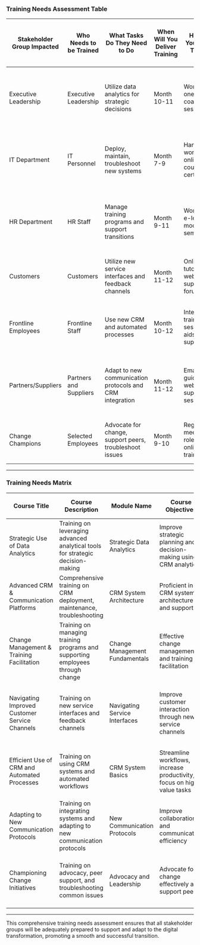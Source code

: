 ### Training Needs Assessment Table

| Stakeholder Group Impacted | Who Needs to be Trained | What Tasks Do They Need to Do | When Will You Deliver Training | How Will You Deliver Training | Who Will Deliver or Reinforce Training | What Materials Do They Need in Support of Their Learning | Will Change Champions Be Needed and What Will Be Their Role | What Post Training Support Will Be Offered | Is a Post Training Assessment Required | Training Programs Description | Preferences | Timeline | Training Materials Needed | Advanced Training Needed | Metrics for Success | Knowledge and Skills Required | Communication Requirements | Training Requirements |
|----------------------------|------------------------|------------------------------|-------------------------------|-----------------------------|------------------------------------|-------------------------------------------------------|-----------------------------------------------------|-----------------------------|---------------------------|----------------------------|-------------------|---------|------------------------|------------------------|----------------------|------------------------|-------------------------|--------------------|
| Executive Leadership       | Executive Leadership   | Utilize data analytics for strategic decisions | Month 10-11                | Workshops, one-on-one coaching sessions | Internal or external experts on data analytics    | Strategic decision-making playbooks, case studies, and interactive simulations | No, but champions will advocate for change                | Ongoing coaching and strategic alignment sessions | Yes                           | Strategic Use of Data Analytics   | Blended (online & in-person) | Month 10 - 11 | Playbooks, case studies, simulations, guides | No                    | Knowledge retention, application in strategic decisions | Data analytics, strategic planning, decision-making | Regular briefings, strategy meetings | Detailed training schedule, strategic alignment |
| IT Department              | IT Personnel           | Deploy, maintain, troubleshoot new systems | Month 7-9                  | Hands-on workshops, online courses, certifications | IT training providers or senior IT staff           | Technical manuals, videos, e-learning modules, certification course materials | No, but IT support leads will play a similar role      | Continuous technical support and mentorship programs | Yes                           | Advanced CRM and Communication Platforms   | Hands-on workshops, online courses | Month 7 - 9  | Technical manuals, troubleshooting videos, e-learning modules | Yes                   | Knowledge retention, reduction in support tickets, operational efficiency | System deployment, maintenance, troubleshooting, security management | E-mail updates, intranet portal | Comprehensive technical training, ongoing support |
| HR Department              | HR Staff               | Manage training programs and support transitions | Month 9-11                  | Workshops, e-learning modules, seminars | Experienced HR trainers                    | Change management toolkits, facilitation guides, e-learning modules, case studies | Yes, to support employee adaptation and training            | Regular feedback sessions, peer support groups | Yes                           | Change Management and Training Facilitation   | In-person workshops, seminars | Month 9 - 11  | Toolkits, facilitation guides, e-learning modules, case studies| Yes                   | Training completion rates, employee adaptation, feedback | Change management, training facilitation, employee support | E-mail updates, HR town halls | Training facilitation, managing resistance |
| Customers                  | Customers              | Utilize new service interfaces and feedback channels | Month 11-12                | Online tutorials, webinars, support forums | Customer support team, online instructors     | Online tutorials, instructional videos, FAQs, webinars | No, direct customer service channels will suffice             | Continuous customer support and helpdesks | Yes                           | Navigating Improved Customer Service Channels   | Online tutorials, webinars | Month 11 - 12 | Tutorials, videos, FAQ guides, webinars | No                    | Customer satisfaction, feedback engagement | Navigating service interfaces, providing feedback | Customer newsletters, support webinars | Online support, customer onboarding |
| Frontline Employees        | Frontline Staff        | Use new CRM and automated processes | Month 10-12                  | Interactive training sessions, job aids, peer support | Internal trainers, change champions             | User manuals, interactive modules, job aids, peer support guides | Yes, to provide ongoing support and advocacy                | Peer support groups, regular check-ins | Yes                           | Efficient Use of CRM and Automated Processes   | In-person training, online job aids | Month 10 - 12 | Manuals, training modules, job aids, peer support guides | No                    | Operational efficiency, user competency, feedback | CRM usage, automated processes, troubleshooting | Interactive sessions, feedback forums | Comprehensive user training, peer support |
| Partners/Suppliers         | Partners and Suppliers | Adapt to new communication protocols and CRM integration | Month 11-12                | Email guides, webinars, support sessions | Supplier relationship managers, technical support | Integration guides, email templates, webinar decks, support contacts | No, regular communication channels will suffice             | Ongoing technical support, integration assistance | No                           | Adapting to New Communication Protocols   | Online webinars, email guides | Month 11 - 12 | Guides, templates, webinar decks, support contacts | No                    | Collaboration efficiency, integration success | Communication protocols, CRM integration | Email blasts, supplier webinars | Integration support, technical assistance |
| Change Champions           | Selected Employees     | Advocate for change, support peers, troubleshoot issues | Month 9-10                  | Regular meetings, role-specific online training | Change management team, senior leaders          | Leadership handbooks, role-specific guides, mentoring outlines | Yes, to lead advocacy, provide support, and gather feedback | Continuous support, recognition programs | Yes                           | Championing Change Initiatives   | In-person meetings, online training | Month 9 - 10 | Handbooks, guides, mentoring outlines | Yes                   | Advocacy effectiveness, peer support success | Advocacy, leadership, peer support, troubleshooting | Regular updates, social platforms | Leadership training, advocacy support |

---

### Training Needs Matrix

| Course Title                         | Course Description                                                                 | Module Name                 | Course Objectives                                                      | Learning Objectives                                                        | Medium of Training                        | Delivery Method                   | Duration | Knowledge Level       | Deployment Timeline | Number of Sessions/Options Required | Stakeholder Group     | Country              |
|--------------------------------------|------------------------------------------------------------------------------------|-----------------------------|-----------------------------------------------------------------------|----------------------------------------------------------------------------|-------------------------------------------|-----------------------------------|----------|-----------------------|---------------------|-------------------------------------|-----------------------|----------------------|
| Strategic Use of Data Analytics      | Training on leveraging advanced analytical tools for strategic decision-making    | Strategic Data Analytics    | Improve strategic planning and decision-making using CRM analytics   | Analyze CRM data, interpret reports, apply data in strategic planning     | Interactive simulations, case studies    | Workshops, one-on-one coaching    | 2 weeks  | Advanced, Expert      | Month 10-11         | At least 2 sessions               | Executive Leadership   | Global               |
| Advanced CRM & Communication Platforms | Comprehensive training on CRM deployment, maintenance, troubleshooting              | CRM System Architecture     | Proficient in CRM system architecture and support                     | Deploy CRM systems, troubleshoot issues, maintain security               | Technical manuals, videos, e-learning    | Hands-on workshops, online courses | 3 weeks  | Expert                | Month 7-9           | Multiple sessions                 | IT Department          | Global               |
| Change Management & Training Facilitation | Training on managing training programs and supporting employees through change      | Change Management Fundamentals | Effective change management and training facilitation                 | Manage change, facilitate training, support employees                     | Toolkits, guides, e-learning modules     | Workshops, seminars               | 3 weeks  | Advanced, Expert      | Month 9-11          | Multiple sessions                 | HR Department          | Global               |
| Navigating Improved Customer Service Channels | Training on new service interfaces and feedback channels                            | Navigating Service Interfaces | Improve customer interaction through new service channels            | Navigate new interfaces, use self-service options, provide feedback       | Online tutorials, webinars               | Online tutorials, webinars        | 2 weeks  | Foundation            | Month 11-12         | Single session option             | Customers              | Global               |
| Efficient Use of CRM and Automated Processes | Training on using CRM systems and automated workflows                                | CRM System Basics           | Streamline workflows, increase productivity, focus on high-value tasks | Use CRM systems, handle automated processes, troubleshoot basic issues    | User manuals, interactive modules        | Interactive training sessions     | 4 weeks  | Skilled               | Month 10-12         | Multiple sessions                 | Frontline Employees    | Global               |
| Adapting to New Communication Protocols | Training on integrating systems and adapting to new communication protocols          | New Communication Protocols  | Improve collaboration and communication efficiency                    | Integrate systems, adapt to new protocols, maintain effective collaboration | Integration guides, email templates      | Email guides, webinars            | 2 weeks  | Foundation, Skilled   | Month 11-12         | Single session option             | Partners/Suppliers     | Global               |
| Championing Change Initiatives       | Training on advocacy, peer support, and troubleshooting common issues                | Advocacy and Leadership      | Advocate for change effectively and support peers                     | Lead advocacy, provide support, troubleshoot common issues                | Handbooks, role-specific guides, mentoring | Regular meetings, online training | 2 weeks  | Advanced              | Month 9-10          | Multiple sessions                 | Change Champions       | Global               |

---

This comprehensive training needs assessment ensures that all stakeholder groups will be adequately prepared to support and adapt to the digital transformation, promoting a smooth and successful transition.